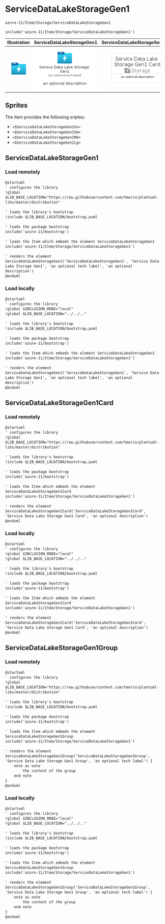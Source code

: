 # ServiceDataLakeStorageGen1


```text
azure-11/Item/Storage/ServiceDataLakeStorageGen1
```

```text
include('azure-11/Item/Storage/ServiceDataLakeStorageGen1')
```



| Illustration | ServiceDataLakeStorageGen1 | ServiceDataLakeStorageGen1Card | ServiceDataLakeStorageGen1Group |
| :---: | :---: | :---: | :---: |
| ![illustration for Illustration](../../../azure-11/Item/Storage/ServiceDataLakeStorageGen1.png) | ![illustration for ServiceDataLakeStorageGen1](../../../azure-11/Item/Storage/ServiceDataLakeStorageGen1.Local.png) | ![illustration for ServiceDataLakeStorageGen1Card](../../../azure-11/Item/Storage/ServiceDataLakeStorageGen1Card.Local.png) | ![illustration for ServiceDataLakeStorageGen1Group](../../../azure-11/Item/Storage/ServiceDataLakeStorageGen1Group.Local.png) |



## Sprites
The item provides the following sriptes:

- `<$ServiceDataLakeStorageGen1Xs>`
- `<$ServiceDataLakeStorageGen1Sm>`
- `<$ServiceDataLakeStorageGen1Md>`
- `<$ServiceDataLakeStorageGen1Lg>`





## ServiceDataLakeStorageGen1

### Load remotely
```plantuml
@startuml
' configures the library
!global $LIB_BASE_LOCATION="https://raw.githubusercontent.com/tmorin/plantuml-libs/master/distribution"

' loads the library's bootstrap
!include $LIB_BASE_LOCATION/bootstrap.puml

' loads the package bootstrap
include('azure-11/bootstrap')

' loads the Item which embeds the element ServiceDataLakeStorageGen1
include('azure-11/Item/Storage/ServiceDataLakeStorageGen1')

' renders the element
ServiceDataLakeStorageGen1('ServiceDataLakeStorageGen1', 'Service Data Lake Storage Gen1', 'an optional tech label', 'an optional description')
@enduml
```

### Load locally
```plantuml
@startuml
' configures the library
!global $INCLUSION_MODE="local"
!global $LIB_BASE_LOCATION="../../.."

' loads the library's bootstrap
!include $LIB_BASE_LOCATION/bootstrap.puml

' loads the package bootstrap
include('azure-11/bootstrap')

' loads the Item which embeds the element ServiceDataLakeStorageGen1
include('azure-11/Item/Storage/ServiceDataLakeStorageGen1')

' renders the element
ServiceDataLakeStorageGen1('ServiceDataLakeStorageGen1', 'Service Data Lake Storage Gen1', 'an optional tech label', 'an optional description')
@enduml
```

## ServiceDataLakeStorageGen1Card

### Load remotely
```plantuml
@startuml
' configures the library
!global $LIB_BASE_LOCATION="https://raw.githubusercontent.com/tmorin/plantuml-libs/master/distribution"

' loads the library's bootstrap
!include $LIB_BASE_LOCATION/bootstrap.puml

' loads the package bootstrap
include('azure-11/bootstrap')

' loads the Item which embeds the element ServiceDataLakeStorageGen1Card
include('azure-11/Item/Storage/ServiceDataLakeStorageGen1')

' renders the element
ServiceDataLakeStorageGen1Card('ServiceDataLakeStorageGen1Card', 'Service Data Lake Storage Gen1 Card', 'an optional description')
@enduml
```

### Load locally
```plantuml
@startuml
' configures the library
!global $INCLUSION_MODE="local"
!global $LIB_BASE_LOCATION="../../.."

' loads the library's bootstrap
!include $LIB_BASE_LOCATION/bootstrap.puml

' loads the package bootstrap
include('azure-11/bootstrap')

' loads the Item which embeds the element ServiceDataLakeStorageGen1Card
include('azure-11/Item/Storage/ServiceDataLakeStorageGen1')

' renders the element
ServiceDataLakeStorageGen1Card('ServiceDataLakeStorageGen1Card', 'Service Data Lake Storage Gen1 Card', 'an optional description')
@enduml
```

## ServiceDataLakeStorageGen1Group

### Load remotely
```plantuml
@startuml
' configures the library
!global $LIB_BASE_LOCATION="https://raw.githubusercontent.com/tmorin/plantuml-libs/master/distribution"

' loads the library's bootstrap
!include $LIB_BASE_LOCATION/bootstrap.puml

' loads the package bootstrap
include('azure-11/bootstrap')

' loads the Item which embeds the element ServiceDataLakeStorageGen1Group
include('azure-11/Item/Storage/ServiceDataLakeStorageGen1')

' renders the element
ServiceDataLakeStorageGen1Group('ServiceDataLakeStorageGen1Group', 'Service Data Lake Storage Gen1 Group', 'an optional tech label') {
    note as note
        the content of the group
    end note
}
@enduml
```

### Load locally
```plantuml
@startuml
' configures the library
!global $INCLUSION_MODE="local"
!global $LIB_BASE_LOCATION="../../.."

' loads the library's bootstrap
!include $LIB_BASE_LOCATION/bootstrap.puml

' loads the package bootstrap
include('azure-11/bootstrap')

' loads the Item which embeds the element ServiceDataLakeStorageGen1Group
include('azure-11/Item/Storage/ServiceDataLakeStorageGen1')

' renders the element
ServiceDataLakeStorageGen1Group('ServiceDataLakeStorageGen1Group', 'Service Data Lake Storage Gen1 Group', 'an optional tech label') {
    note as note
        the content of the group
    end note
}
@enduml
```

